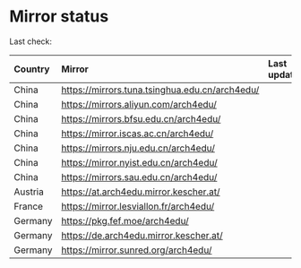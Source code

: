 <script src="./time.js"></script>
# Mirror status
Last check: <script type="text/javascript">localize(1699467739.1586294);</script>

|Country|Mirror|Last update|
|:------|:-----|:----------|
|China|https://mirrors.tuna.tsinghua.edu.cn/arch4edu/|<script type="text/javascript">localize(1699425498);</script>|
|China|https://mirrors.aliyun.com/arch4edu/|<script type="text/javascript">localize(1699425498);</script>|
|China|https://mirrors.bfsu.edu.cn/arch4edu/|<script type="text/javascript">localize(1699425498);</script>|
|China|https://mirror.iscas.ac.cn/arch4edu/|<script type="text/javascript">localize(1699425498);</script>|
|China|https://mirrors.nju.edu.cn/arch4edu/|<script type="text/javascript">localize(1699381797);</script>|
|China|https://mirror.nyist.edu.cn/arch4edu/|<script type="text/javascript">localize(1699425498);</script>|
|China|https://mirrors.sau.edu.cn/arch4edu/|<script type="text/javascript">localize(1699425498);</script>|
|Austria|https://at.arch4edu.mirror.kescher.at/|<script type="text/javascript">localize(1699425498);</script>|
|France|https://mirror.lesviallon.fr/arch4edu/|<script type="text/javascript">localize(1699425498);</script>|
|Germany|https://pkg.fef.moe/arch4edu/|<script type="text/javascript">localize(1699425498);</script>|
|Germany|https://de.arch4edu.mirror.kescher.at/|<script type="text/javascript">localize(1699425498);</script>|
|Germany|https://mirror.sunred.org/arch4edu/|<script type="text/javascript">localize(1699425498);</script>|

<script src="./tablefilter/tablefilter.js"></script>
<script src="./table.js"></script>